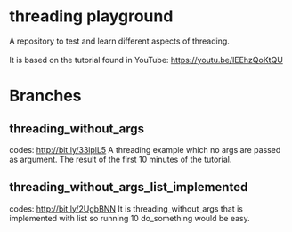 # threading playground 
A repository to test and learn different aspects of threading.<br/>
<br/>
It is based on the tutorial found in YouTube:
https://youtu.be/IEEhzQoKtQU

# Branches
## threading_without_args
codes: http://bit.ly/33lplL5
A threading example which no args are passed as argument.
The result of the first 10 minutes of the tutorial.

## threading_without_args_list_implemented
codes: http://bit.ly/2UgbBNN
It is threading_without_args that is implemented with list so running 10 do_something would be easy. 